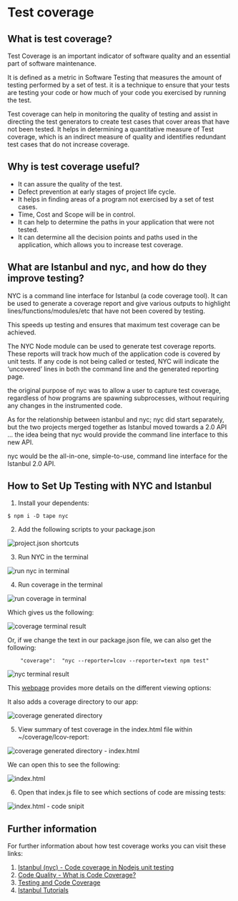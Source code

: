 # Test coverage

## What is test coverage?
Test Coverage is an important indicator of software quality and an essential part of software maintenance.

It is defined as a metric in Software Testing that measures the amount of testing performed by a set of test.  it is a technique to ensure that your tests are testing your code or how much of your code you exercised by running the test.

Test coverage can help in monitoring the quality of testing and assist in directing the test generators to create test cases that cover areas that have not been tested. It helps in determining a quantitative measure of Test coverage, which is an indirect measure of quality and identifies redundant test cases that do not increase coverage.

## Why is test coverage useful? 

* It can assure the quality of the test.
* Defect prevention at early stages of project life cycle.
* It helps in finding areas of a program not exercised by a set of test cases.
* Time, Cost and Scope will be in control.
* It can help to determine the paths in your application that were not tested.
* It can determine all the decision points and paths used in the application, which allows you to increase test coverage.
 
## What are Istanbul and nyc, and how do they improve testing?

NYC is a command line interface for Istanbul (a code coverage tool). It can be used to generate a coverage report and give various outputs to highlight lines/functions/modules/etc that have not been covered by testing.

This speeds up testing and ensures that maximum test coverage can be achieved.

The NYC Node module can be used to generate test coverage reports. These reports will track how much of the application code is covered by unit tests. If any code is not being called or tested, NYC will indicate the ‘uncovered’ lines in both the command line and the generated reporting page.


the original purpose of nyc was to  allow a user to capture test
coverage, regardless of how programs are spawning subprocesses,
without     requiring any changes in the instrumented code.

As for the relationship between istanbul and nyc; nyc did start separately, but the two projects merged together as Istanbul moved towards a 2.0 API ... the idea being that nyc would provide the command line interface to this new API.

nyc would be the all-in-one, simple-to-use, command line interface for the Istanbul 2.0 API.


## How to Set Up Testing with NYC and Istanbul

1. Install your dependents:

``` $ npm i -D tape nyc ```

2. Add the following scripts to your package.json
     
![project.json shortcuts](https://i.imgur.com/rGuNxVz.png)


3. Run NYC in the terminal

![run nyc in terminal](https://i.imgur.com/eGm46l6.png)

4. Run coverage in the terminal

![run coverage in terminal](https://i.imgur.com/FZOhWEz.png)

Which gives us the following:


![coverage terminal result](https://i.imgur.com/54NAIBT.png)

Or, if we change the text in our package.json file, we can also get the following:

```
    "coverage":  "nyc --reporter=lcov --reporter=text npm test"
```


![nyc terminal result](https://i.imgur.com/LOyGn06.png)

This [webpage](https://istanbul.js.org/docs/advanced/alternative-reporters/) provides more details on the different viewing options:

It also adds a coverage directory to our app:

![coverage generated directory](https://i.imgur.com/u3ej7yt.png)

5. View summary of test coverage in the index.html file within ~/coverage/lcov-report:

![coverage generated directory - index.html](https://i.imgur.com/RpReTjN.png)

We can open this to see the following:

![index.html ](https://i.imgur.com/oHZvODK.png)

6. Open that index.js file to see which sections of code are missing tests:

![index.html - code snipit](https://i.imgur.com/0vihT43.png)


## Further information

For further information about how test coverage works you can visit these links:

1. [Istanbul (nyc) - Code coverage in Nodejs unit testing](https://www.youtube.com/watch?v=Vw72LgG5AQc)
2. [Code Quality - What is Code Coverage?](https://www.youtube.com/watch?v=Ra42js3AXIQ)
3. [Testing and Code Coverage](https://youtu.be/cxUqnliEWXQ)
4. [Istanbul Tutorials](https://istanbul.js.org/docs/tutorials/)
